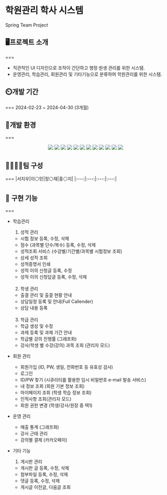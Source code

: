 학원관리 학사 시스템
===
Spring Team Project 

## 🖥️프로젝트 소개
===
- 직관적인 UI 디자인으로 조작이 간단하고 행정·원생 관리를 위한 시스템.
- 운영관리, 학습관리, 회원관리 및 기타기능으로 분류하여 학원관리를 위한 시스템.

## ⏲️개발 기간
===
2024-02-23 ~ 2024-04-30 (3개월)

## 🧰개발 환경
===
<div align=center>
  <img src="https://img.shields.io/badge/java-007396?style=for-the-badge&logo=OpenJDK&logoColor=white">
  <img src="https://img.shields.io/badge/Spring-6DB33F?style=for-the-badge&logo=Spring&logoColor=white">
  <img src="https://img.shields.io/badge/springboot-6DB33F?style=for-the-badge&logo=springboot&logoColor=white">
  <img src="https://img.shields.io/badge/Spring Security-6DB33F?style=for-the-badge&logo=Spring Security&logoColor=white">
  <img src="https://img.shields.io/badge/mariaDB-003545?style=for-the-badge&logo=mariadb&logoColor=white">
  <img src="https://img.shields.io/badge/GitHub-181717?style=for-the-badge&logo=GitHub&logoColor=white">
  <img src="https://img.shields.io/badge/HTML5-E34F26?style=for-the-badge&logo=HTML5&logoColor=white">
  <img src="https://img.shields.io/badge/CSS3-1572B6?style=for-the-badge&logo=CSS3&logoColor=white">
  <img src="https://img.shields.io/badge/JavaScript-F7DF1E?style=for-the-badge&logo=JavaScript&logoColor=white">
  <img src="https://img.shields.io/badge/Chart.js-FF6384?style=for-the-badge&logo=chartdotjs&logoColor=white">
  <img src="https://img.shields.io/badge/Thymeleaf-005F0F?style=for-the-badge&logo=Thymeleaf&logoColor=white">
  <img src="https://img.shields.io/badge/tippy.js-FF6666?style=for-the-badge&logo=''&logoColor=white">
</div>

## 👨‍👩‍👧‍👧팀 구성
===
|서지우|이⚪민|정⚪재|홍⚪지|
|:---:|:---:|:---:|:---:|
<!-- |<a href="https://github.com/JENGMINJAE"><img src="https://img.shields.io/badge/GitHub-181717?style=for-the-badge&logo=GitHub&logoColor=white"></a>|<a href="https://github.com/JENGMINJAE"><img src="https://img.shields.io/badge/GitHub-181717?style=for-the-badge&logo=GitHub&logoColor=white"></a>|<a href="https://github.com/JENGMINJAE"><img src="https://img.shields.io/badge/GitHub-181717?style=for-the-badge&logo=GitHub&logoColor=white"></a>|<a href="https://github.com/JENGMINJAE"><img src="https://img.shields.io/badge/GitHub-181717?style=for-the-badge&logo=GitHub&logoColor=white"></a>| -->


## 🧮 구현 기능
===
+ 학습관리
  1. 성적 관리
    - 시험 정보 등록, 수정, 삭제
    - 점수 (과목별 단수/복수) 등록, 수정, 삭제
    - 성적조회 서비스 (수강별/기간별/과목별 시험정보 조회)
    - 상세 성적 조회
    - 성적증명서 인쇄 
    - 성적 이의 신청글 등록, 수정
    - 성적 이의 신청답글 등록, 수정, 삭제
    <br/>
    
  2. 학생 관리
    - 출결 관리 및 출결 현황 안내
    - 상담일정 등록 및 안내(Full Callender)
    - 상담 내용 등록
    <br/>
    
  3. 학급 관리
    - 학급 생성 및 수정
    - 과제 등록 및 과제 기간 안내
    - 학급별 강의 진행률 (그래프화)
    - 강사/학생 별 수강(강의) 과목 조회 (관리자 모드)

+ 회원 관리
  - 회원가입 (ID, PW, 생일, 전화번호 등 유효성 검사)
  - 로그인
  - ID/PW 찾기 (시큐리티를 활용한 임시 비밀번호 e-mail 발송 서비스)
  - 내 정보 조회 (회원 기본 정보 조회) 
  - 마이페이지 조회 (학생 학습 정보 조회)
  - 인적사항 조회(관리자 모드)
  - 회원 권한 변경 (학생/강사/원장 중 택1)

+ 운영 관리
  - 매출 통계 (그래프화)
  - 강사 근태 관리
  - 강의별 결제 (카카오페이)

+ 기타 기능
  1. 게시판 관리
    - 게시판 글 등록, 수정, 삭제
    - 첨부파일 등록, 수정, 삭제
    - 댓글 등록, 수정, 삭제
    - 게시글 이전글, 다음글 조회
